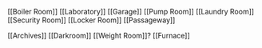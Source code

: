 [[Boiler Room]]
[[Laboratory]]
[[Garage]]
[[Pump Room]]
[[Laundry Room]]
[[Security Room]]
[[Locker Room]]
[[Passageway]]

[[Archives]]
[[Darkroom]]
[[Weight Room]]?
[[Furnace]]
